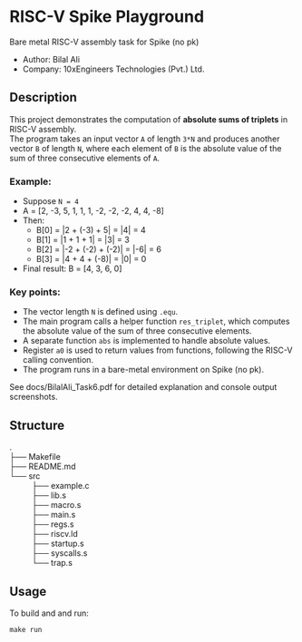 # RISC-V Spike Playground
Bare metal RISC-V assembly task for Spike (no pk) <br>
- Author: Bilal Ali <br>
- Company: 10xEngineers Technologies (Pvt.) Ltd.

## Description

This project demonstrates the computation of **absolute sums of triplets** in RISC-V assembly. <br>
The program takes an input vector `A` of length `3*N` and produces another vector `B` of length `N`, where each element of `B` is the absolute value of the sum of three consecutive elements of `A`. <br>

### Example: <br>
- Suppose `N = 4` <br>
- A = [2, -3, 5, 1, 1, 1, -2, -2, -2, 4, 4, -8] <br>
- Then: <br>
  - B[0] = |2 + (-3) + 5| = |4| = 4 <br>
  - B[1] = |1 + 1 + 1| = |3| = 3 <br>
  - B[2] = |-2 + (-2) + (-2)| = |-6| = 6 <br>
  - B[3] = |4 + 4 + (-8)| = |0| = 0 <br>
- Final result: B = [4, 3, 6, 0] <br>
### Key points: <br>
- The vector length `N` is defined using `.equ`. <br>
- The main program calls a helper function `res_triplet`, which computes the absolute value of the sum of three consecutive elements. <br>
- A separate function `abs` is implemented to handle absolute values. <br>
- Register `a0` is used to return values from functions, following the RISC-V calling convention. <br>
- The program runs in a bare-metal environment on Spike (no pk). <br>

See docs/BilalAli_Task6.pdf for detailed explanation and console output screenshots. <br>

## Structure

.<br>
├── Makefile<br>
├── README.md<br>
└── src<br>
&nbsp;&nbsp;&nbsp;&nbsp;&nbsp;&nbsp;&nbsp;&nbsp;&nbsp;&nbsp;├── example.c<br>
&nbsp;&nbsp;&nbsp;&nbsp;&nbsp;&nbsp;&nbsp;&nbsp;&nbsp;&nbsp;├── lib.s<br>
&nbsp;&nbsp;&nbsp;&nbsp;&nbsp;&nbsp;&nbsp;&nbsp;&nbsp;&nbsp;├── macro.s<br>
&nbsp;&nbsp;&nbsp;&nbsp;&nbsp;&nbsp;&nbsp;&nbsp;&nbsp;&nbsp;├── main.s<br>
&nbsp;&nbsp;&nbsp;&nbsp;&nbsp;&nbsp;&nbsp;&nbsp;&nbsp;&nbsp;├── regs.s<br>
&nbsp;&nbsp;&nbsp;&nbsp;&nbsp;&nbsp;&nbsp;&nbsp;&nbsp;&nbsp;├── riscv.ld<br>
&nbsp;&nbsp;&nbsp;&nbsp;&nbsp;&nbsp;&nbsp;&nbsp;&nbsp;&nbsp;├── startup.s<br>
&nbsp;&nbsp;&nbsp;&nbsp;&nbsp;&nbsp;&nbsp;&nbsp;&nbsp;&nbsp;├── syscalls.s<br>
&nbsp;&nbsp;&nbsp;&nbsp;&nbsp;&nbsp;&nbsp;&nbsp;&nbsp;&nbsp;└── trap.s<br>


## Usage

To build and and run:

`make run`


